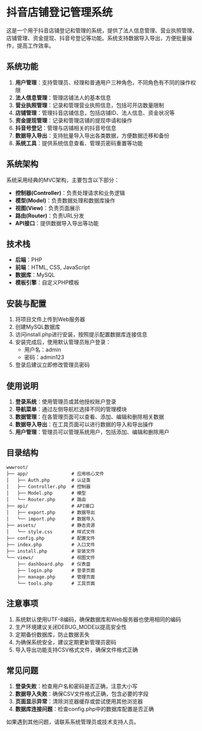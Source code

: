 # 抖音店铺登记管理系统

这是一个用于抖音店铺登记和管理的系统，提供了法人信息管理、营业执照管理、店铺管理、资金提现、抖音号登记等功能。系统支持数据导入导出，方便批量操作，提高工作效率。

## 系统功能

1. **用户管理**：支持管理员、经理和普通用户三种角色，不同角色有不同的操作权限
2. **法人信息管理**：管理店铺法人的基本信息
3. **营业执照管理**：记录和管理营业执照信息，包括可开店数量限制
4. **店铺管理**：管理抖音店铺信息，包括店铺ID、法人信息、资金状况等
5. **资金提现管理**：记录和管理店铺的提现申请和操作
6. **抖音号登记**：管理与店铺相关的抖音号信息
7. **数据导入导出**：支持批量导入导出各类数据，方便数据迁移和备份
8. **系统工具**：提供系统信息查看、管理员密码重置等功能

## 系统架构

系统采用经典的MVC架构，主要包含以下部分：

- **控制器(Controller)**：负责处理请求和业务逻辑
- **模型(Model)**：负责数据处理和数据库操作
- **视图(View)**：负责页面展示
- **路由(Router)**：负责URL分发
- **API接口**：提供数据导入导出等功能

## 技术栈

- **后端**：PHP
- **前端**：HTML, CSS, JavaScript
- **数据库**：MySQL
- **模板引擎**：自定义PHP模板

## 安装与配置

1. 将项目文件上传到Web服务器
2. 创建MySQL数据库
3. 访问install.php进行安装，按照提示配置数据库连接信息
4. 安装完成后，使用默认管理员账户登录：
   - 用户名：admin
   - 密码：admin123
5. 登录后建议立即修改管理员密码

## 使用说明

1. **登录系统**：使用管理员或其他授权账户登录
2. **导航菜单**：通过左侧导航栏选择不同的管理模块
3. **数据管理**：在各管理页面可以查看、添加、编辑和删除相关数据
4. **数据导入导出**：在工具页面可以进行数据的导入和导出操作
5. **用户管理**：管理员可以管理系统用户，包括添加、编辑和删除用户

## 目录结构

```
wwwroot/
├── app/                # 应用核心文件
│   ├── Auth.php        # 认证类
│   ├── Controller.php  # 控制器
│   ├── Model.php       # 模型
│   └── Router.php      # 路由
├── api/                # API接口
│   ├── export.php      # 数据导出
│   └── import.php      # 数据导入
├── assets/             # 静态资源
│   └── style.css       # 样式文件
├── config.php          # 配置文件
├── index.php           # 入口文件
├── install.php         # 安装文件
└── views/              # 视图文件
    ├── dashboard.php   # 仪表盘
    ├── login.php       # 登录页面
    ├── manage.php      # 管理页面
    └── tools.php       # 工具页面
```

## 注意事项

1. 系统默认使用UTF-8编码，确保数据库和Web服务器也使用相同的编码
2. 生产环境建议关闭DEBUG_MODE以提高安全性
3. 定期备份数据库，防止数据丢失
4. 为确保系统安全，建议定期更新管理员密码
5. 导入导出功能支持CSV格式文件，确保文件格式正确

## 常见问题

1. **登录失败**：检查用户名和密码是否正确，注意大小写
2. **数据导入失败**：确保CSV文件格式正确，包含必要的字段
3. **页面显示异常**：清除浏览器缓存或尝试使用其他浏览器
4. **数据库连接问题**：检查config.php中的数据库配置是否正确

如果遇到其他问题，请联系系统管理员或技术支持人员。
